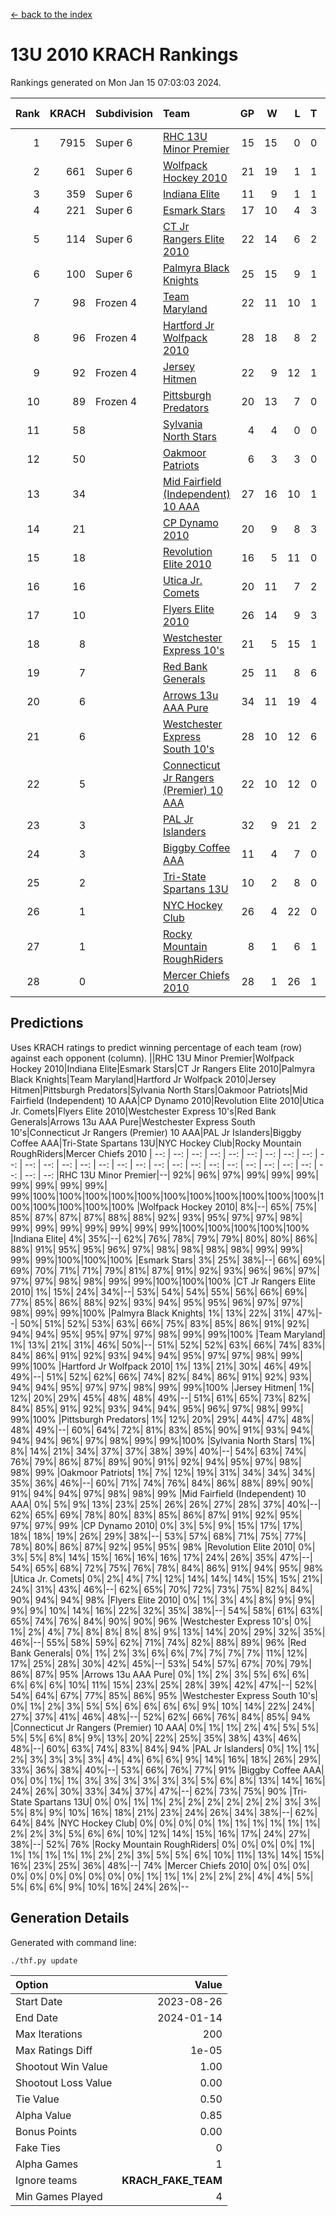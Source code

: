 [<- back to the index](readme.md)
# 13U 2010 KRACH Rankings
Rankings generated on Mon Jan 15 07:03:03 2024.

Rank|KRACH|Subdivision|Team|GP|W|L|T|OTW|OTL|SoS|Exp Wins|Win Diff
---:|---:|:---|:---|---:|---:|---:|---:|---:|---:|---:|---:|---:
1|7915|Super 6|[RHC 13U Minor Premier](https://gamesheetstats.com/seasons/3664/teams/140959/schedule)|15|15|0|0|3|0|91|15.8|-0.0
2|661|Super 6|[Wolfpack Hockey 2010](https://gamesheetstats.com/seasons/3664/teams/140960/schedule)|21|19|1|1|0|1|56|20.4|0.0
3|359|Super 6|[Indiana Elite](https://gamesheetstats.com/seasons/3664/teams/144350/schedule)|11|9|1|1|0|0|69|10.4|0.0
4|221|Super 6|[Esmark Stars](https://gamesheetstats.com/seasons/3664/teams/140972/schedule)|17|10|4|3|0|2|961|12.4|0.0
5|114|Super 6|[CT Jr Rangers Elite 2010](https://gamesheetstats.com/seasons/3664/teams/140955/schedule)|22|14|6|2|1|0|439|15.9|0.0
6|100|Super 6|[Palmyra Black Knights](https://gamesheetstats.com/seasons/3664/teams/140973/schedule)|25|15|9|1|0|0|706|16.4|0.0
7|98|Frozen 4|[Team Maryland](https://gamesheetstats.com/seasons/3664/teams/140976/schedule)|22|11|10|1|2|0|809|12.4|0.0
8|96|Frozen 4|[Hartford Jr Wolfpack 2010](https://gamesheetstats.com/seasons/3664/teams/140957/schedule)|28|18|8|2|0|2|623|19.9|0.0
9|92|Frozen 4|[Jersey Hitmen](https://gamesheetstats.com/seasons/3664/teams/140961/schedule)|22|9|12|1|3|3|1183|10.4|0.0
10|89|Frozen 4|[Pittsburgh Predators](https://gamesheetstats.com/seasons/3664/teams/140974/schedule)|20|13|7|0|1|0|96|13.9|0.0
11|58||[Sylvania North Stars](https://gamesheetstats.com/seasons/3664/teams/199817/schedule)|4|4|0|0|0|0|2|4.9|0.0
12|50||[Oakmoor Patriots](https://gamesheetstats.com/seasons/3664/teams/162748/schedule)|6|3|3|0|0|0|129|3.9|0.0
13|34||[Mid Fairfield (Independent) 10 AAA](https://gamesheetstats.com/seasons/3664/teams/140956/schedule)|27|16|10|1|3|2|83|17.4|0.0
14|21||[CP Dynamo 2010](https://gamesheetstats.com/seasons/3664/teams/140968/schedule)|20|9|8|3|1|2|75|11.4|0.0
15|18||[Revolution Elite 2010](https://gamesheetstats.com/seasons/3664/teams/140975/schedule)|16|5|11|0|0|0|591|5.9|0.0
16|16||[Utica Jr. Comets](https://gamesheetstats.com/seasons/3664/teams/140970/schedule)|20|11|7|2|2|0|26|12.9|0.0
17|10||[Flyers Elite 2010](https://gamesheetstats.com/seasons/3664/teams/140963/schedule)|26|14|9|3|0|0|18|16.4|0.0
18|8||[Westchester Express 10's](https://gamesheetstats.com/seasons/3664/teams/140967/schedule)|21|5|15|1|0|1|789|6.4|0.0
19|7||[Red Bank Generals](https://gamesheetstats.com/seasons/3664/teams/140962/schedule)|25|11|8|6|0|1|7|14.9|0.0
20|6||[Arrows 13u AAA Pure](https://gamesheetstats.com/seasons/3664/teams/140965/schedule)|34|11|19|4|1|2|63|13.9|0.0
21|6||[Westchester Express South 10's](https://gamesheetstats.com/seasons/3664/teams/140971/schedule)|28|10|12|6|1|1|25|13.9|0.0
22|5||[Connecticut Jr Rangers (Premier) 10 AAA](https://gamesheetstats.com/seasons/3664/teams/140958/schedule)|22|10|12|0|1|0|15|10.9|0.0
23|3||[PAL Jr Islanders](https://gamesheetstats.com/seasons/3664/teams/140969/schedule)|32|9|21|2|0|1|34|10.9|0.0
24|3||[Biggby Coffee AAA](https://gamesheetstats.com/seasons/3664/teams/144347/schedule)|11|4|7|0|0|1|77|4.9|0.0
25|2||[Tri-State Spartans 13U](https://gamesheetstats.com/seasons/3664/teams/144349/schedule)|10|2|8|0|1|0|57|2.9|0.0
26|1||[NYC Hockey Club](https://gamesheetstats.com/seasons/3664/teams/140966/schedule)|26|4|22|0|0|1|75|4.9|0.0
27|1||[Rocky Mountain RoughRiders](https://gamesheetstats.com/seasons/3664/teams/144348/schedule)|8|1|6|1|0|0|34|2.4|0.0
28|0||[Mercer Chiefs 2010](https://gamesheetstats.com/seasons/3664/teams/140964/schedule)|28|1|26|1|0|0|16|2.4|0.0

## Predictions
Uses KRACH ratings to predict winning percentage of each team (row) against each opponent (column).
||RHC 13U Minor Premier|Wolfpack Hockey 2010|Indiana Elite|Esmark Stars|CT Jr Rangers Elite 2010|Palmyra Black Knights|Team Maryland|Hartford Jr Wolfpack 2010|Jersey Hitmen|Pittsburgh Predators|Sylvania North Stars|Oakmoor Patriots|Mid Fairfield (Independent) 10 AAA|CP Dynamo 2010|Revolution Elite 2010|Utica Jr. Comets|Flyers Elite 2010|Westchester Express 10's|Red Bank Generals|Arrows 13u AAA Pure|Westchester Express South 10's|Connecticut Jr Rangers (Premier) 10 AAA|PAL Jr Islanders|Biggby Coffee AAA|Tri-State Spartans 13U|NYC Hockey Club|Rocky Mountain RoughRiders|Mercer Chiefs 2010
| --: | --: | --: | --: | --: | --: | --: | --: | --: | --: | --: | --: | --: | --: | --: | --: | --: | --: | --: | --: | --: | --: | --: | --: | --: | --: | --: | --: | --: 
|RHC 13U Minor Premier|--| 92%| 96%| 97%| 99%| 99%| 99%| 99%| 99%| 99%| 99%| 99%|100%|100%|100%|100%|100%|100%|100%|100%|100%|100%|100%|100%|100%|100%|100%|100%
|Wolfpack Hockey 2010|  8%|--| 65%| 75%| 85%| 87%| 87%| 87%| 88%| 88%| 92%| 93%| 95%| 97%| 97%| 98%| 99%| 99%| 99%| 99%| 99%| 99%| 99%|100%|100%|100%|100%|100%
|Indiana Elite|  4%| 35%|--| 62%| 76%| 78%| 79%| 79%| 80%| 80%| 86%| 88%| 91%| 95%| 95%| 96%| 97%| 98%| 98%| 98%| 98%| 99%| 99%| 99%| 99%|100%|100%|100%
|Esmark Stars|  3%| 25%| 38%|--| 66%| 69%| 69%| 70%| 71%| 71%| 79%| 81%| 87%| 91%| 92%| 93%| 96%| 96%| 97%| 97%| 97%| 98%| 98%| 99%| 99%|100%|100%|100%
|CT Jr Rangers Elite 2010|  1%| 15%| 24%| 34%|--| 53%| 54%| 54%| 55%| 56%| 66%| 69%| 77%| 85%| 86%| 88%| 92%| 93%| 94%| 95%| 95%| 96%| 97%| 97%| 98%| 99%| 99%|100%
|Palmyra Black Knights|  1%| 13%| 22%| 31%| 47%|--| 50%| 51%| 52%| 53%| 63%| 66%| 75%| 83%| 85%| 86%| 91%| 92%| 94%| 94%| 95%| 95%| 97%| 97%| 98%| 99%| 99%|100%
|Team Maryland|  1%| 13%| 21%| 31%| 46%| 50%|--| 51%| 52%| 52%| 63%| 66%| 74%| 83%| 84%| 86%| 91%| 92%| 93%| 94%| 94%| 95%| 97%| 97%| 98%| 99%| 99%|100%
|Hartford Jr Wolfpack 2010|  1%| 13%| 21%| 30%| 46%| 49%| 49%|--| 51%| 52%| 62%| 66%| 74%| 82%| 84%| 86%| 91%| 92%| 93%| 94%| 94%| 95%| 97%| 97%| 98%| 99%| 99%|100%
|Jersey Hitmen|  1%| 12%| 20%| 29%| 45%| 48%| 48%| 49%|--| 51%| 61%| 65%| 73%| 82%| 84%| 85%| 91%| 92%| 93%| 94%| 94%| 95%| 96%| 97%| 98%| 99%| 99%|100%
|Pittsburgh Predators|  1%| 12%| 20%| 29%| 44%| 47%| 48%| 48%| 49%|--| 60%| 64%| 72%| 81%| 83%| 85%| 90%| 91%| 93%| 94%| 94%| 94%| 96%| 97%| 98%| 99%| 99%|100%
|Sylvania North Stars|  1%|  8%| 14%| 21%| 34%| 37%| 37%| 38%| 39%| 40%|--| 54%| 63%| 74%| 76%| 79%| 86%| 87%| 89%| 90%| 91%| 92%| 94%| 95%| 97%| 98%| 98%| 99%
|Oakmoor Patriots|  1%|  7%| 12%| 19%| 31%| 34%| 34%| 34%| 35%| 36%| 46%|--| 60%| 71%| 74%| 76%| 84%| 86%| 88%| 89%| 90%| 91%| 94%| 94%| 97%| 98%| 98%| 99%
|Mid Fairfield (Independent) 10 AAA|  0%|  5%|  9%| 13%| 23%| 25%| 26%| 26%| 27%| 28%| 37%| 40%|--| 62%| 65%| 69%| 78%| 80%| 83%| 85%| 86%| 87%| 91%| 92%| 95%| 97%| 97%| 99%
|CP Dynamo 2010|  0%|  3%|  5%|  9%| 15%| 17%| 17%| 18%| 18%| 19%| 26%| 29%| 38%|--| 53%| 57%| 68%| 71%| 75%| 77%| 78%| 80%| 86%| 87%| 92%| 95%| 95%| 98%
|Revolution Elite 2010|  0%|  3%|  5%|  8%| 14%| 15%| 16%| 16%| 16%| 17%| 24%| 26%| 35%| 47%|--| 54%| 65%| 68%| 72%| 75%| 76%| 78%| 84%| 86%| 91%| 94%| 95%| 98%
|Utica Jr. Comets|  0%|  2%|  4%|  7%| 12%| 14%| 14%| 14%| 15%| 15%| 21%| 24%| 31%| 43%| 46%|--| 62%| 65%| 70%| 72%| 73%| 75%| 82%| 84%| 90%| 94%| 94%| 98%
|Flyers Elite 2010|  0%|  1%|  3%|  4%|  8%|  9%|  9%|  9%|  9%| 10%| 14%| 16%| 22%| 32%| 35%| 38%|--| 54%| 58%| 61%| 63%| 65%| 74%| 76%| 84%| 90%| 90%| 96%
|Westchester Express 10's|  0%|  1%|  2%|  4%|  7%|  8%|  8%|  8%|  8%|  9%| 13%| 14%| 20%| 29%| 32%| 35%| 46%|--| 55%| 58%| 59%| 62%| 71%| 74%| 82%| 88%| 89%| 96%
|Red Bank Generals|  0%|  1%|  2%|  3%|  6%|  6%|  7%|  7%|  7%|  7%| 11%| 12%| 17%| 25%| 28%| 30%| 42%| 45%|--| 53%| 54%| 57%| 67%| 70%| 79%| 86%| 87%| 95%
|Arrows 13u AAA Pure|  0%|  1%|  2%|  3%|  5%|  6%|  6%|  6%|  6%|  6%| 10%| 11%| 15%| 23%| 25%| 28%| 39%| 42%| 47%|--| 52%| 54%| 64%| 67%| 77%| 85%| 86%| 95%
|Westchester Express South 10's|  0%|  1%|  2%|  3%|  5%|  5%|  6%|  6%|  6%|  6%|  9%| 10%| 14%| 22%| 24%| 27%| 37%| 41%| 46%| 48%|--| 52%| 62%| 66%| 76%| 84%| 85%| 94%
|Connecticut Jr Rangers (Premier) 10 AAA|  0%|  1%|  1%|  2%|  4%|  5%|  5%|  5%|  5%|  6%|  8%|  9%| 13%| 20%| 22%| 25%| 35%| 38%| 43%| 46%| 48%|--| 60%| 63%| 74%| 83%| 84%| 94%
|PAL Jr Islanders|  0%|  1%|  1%|  2%|  3%|  3%|  3%|  3%|  4%|  4%|  6%|  6%|  9%| 14%| 16%| 18%| 26%| 29%| 33%| 36%| 38%| 40%|--| 53%| 66%| 76%| 77%| 91%
|Biggby Coffee AAA|  0%|  0%|  1%|  1%|  3%|  3%|  3%|  3%|  3%|  3%|  5%|  6%|  8%| 13%| 14%| 16%| 24%| 26%| 30%| 33%| 34%| 37%| 47%|--| 62%| 73%| 75%| 90%
|Tri-State Spartans 13U|  0%|  0%|  1%|  1%|  2%|  2%|  2%|  2%|  2%|  2%|  3%|  3%|  5%|  8%|  9%| 10%| 16%| 18%| 21%| 23%| 24%| 26%| 34%| 38%|--| 62%| 64%| 84%
|NYC Hockey Club|  0%|  0%|  0%|  0%|  1%|  1%|  1%|  1%|  1%|  1%|  2%|  2%|  3%|  5%|  6%|  6%| 10%| 12%| 14%| 15%| 16%| 17%| 24%| 27%| 38%|--| 52%| 76%
|Rocky Mountain RoughRiders|  0%|  0%|  0%|  0%|  1%|  1%|  1%|  1%|  1%|  1%|  2%|  2%|  3%|  5%|  5%|  6%| 10%| 11%| 13%| 14%| 15%| 16%| 23%| 25%| 36%| 48%|--| 74%
|Mercer Chiefs 2010|  0%|  0%|  0%|  0%|  0%|  0%|  0%|  0%|  0%|  0%|  1%|  1%|  1%|  2%|  2%|  2%|  4%|  4%|  5%|  5%|  6%|  6%|  9%| 10%| 16%| 24%| 26%|--

## Generation Details

Generated with command line:
```
./thf.py update
```

| Option | Value |
| :----- | ----: |
| Start Date | 2023-08-26 |
| End Date | 2024-01-14 |
| Max Iterations | 200 |
| Max Ratings Diff | 1e-05 |
| Shootout Win Value | 1.00 |
| Shootout Loss Value | 0.00 |
| Tie Value | 0.50 |
| Alpha Value | 0.85 |
| Bonus Points | 0.00 |
| Fake Ties | 0 |
| Alpha Games | 1 |
| Ignore teams | __KRACH_FAKE_TEAM__ |
| Min Games Played | 4 |

